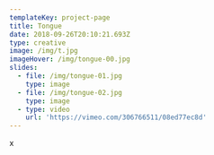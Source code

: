 ```yaml
---
templateKey: project-page
title: Tongue
date: 2018-09-26T20:10:21.693Z
type: creative
image: /img/t.jpg
imageHover: /img/tongue-00.jpg
slides:
  - file: /img/tongue-01.jpg
    type: image
  - file: /img/tongue-02.jpg
    type: image
  - type: video
    url: 'https://vimeo.com/306766511/08ed77ec8d'
---
```

x
